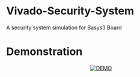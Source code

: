 # Vivado-Security-System
<p>A security system simulation for Basys3 Board</p>
<h1>Demonstration</h1>
<div align="center">
  <a href="https://www.youtube.com/watch?v=ND_O4CVcxgQ"><img src="https://img.youtube.com/vi/ND_O4CVcxgQ/0.jpg" alt="DEMO"></a>
</div>


